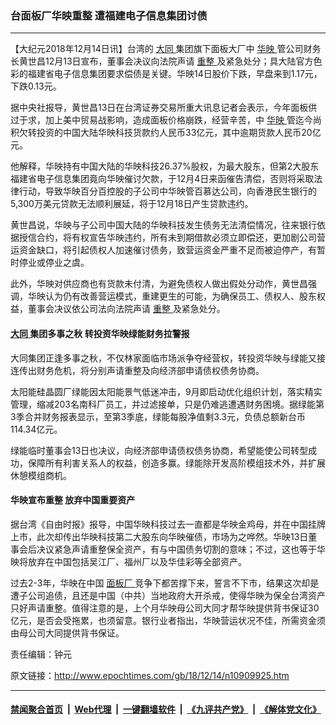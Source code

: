 ### 台面板厂华映重整 遭福建电子信息集团讨债
------------------------

<p>
 【大纪元2018年12月14日讯】台湾的
 <a href="http://www.epochtimes.com/gb/tag/%E5%A4%A7%E5%90%8C.html">
  大同
 </a>
 集团旗下面板大厂中
 <a href="http://www.epochtimes.com/gb/tag/%E5%8D%8E%E6%98%A0.html">
  华映
 </a>
 管公司财务长黄世昌12月13日宣布，董事会决议向法院声请
 <a href="http://www.epochtimes.com/gb/tag/%E9%87%8D%E6%95%B4.html">
  重整
 </a>
 及紧急处分；具大陆官方色彩的福建省电子信息集团要求偿债是关键。华映14日股价下跌，早盘来到1.17元，下跌0.13元。
</p>
<p>
 据中央社报导，黄世昌13日在台湾证券交易所重大讯息记者会表示，今年面板供过于求，加上美中贸易战影响，造成面板价格崩跌，经营辛苦，中
 <a href="http://www.epochtimes.com/gb/tag/%E5%8D%8E%E6%98%A0.html">
  华映
 </a>
 管迄今尚积欠转投资的中国大陆华映科技货款约人民币33亿元，其中逾期货款人民币20亿元。
</p>
<p>
 他解释，华映持有中国大陆的华映科技26.37%股权，为最大股东，但第2大股东福建省电子信息集团竟向华映催讨欠款，于12月4日来函催告清偿，否则将采取法律行动，导致华映百分百控股的子公司中华映管百慕达公司，向香港民生银行的5,300万美元贷款无法顺利展延，将于12月18日产生贷款违约。
</p>
<p>
 黄世昌说，华映与子公司中国大陆的华映科技发生债务无法清偿情况，往来银行依据授信合约，将有权宣告华映违约，所有未到期借款必须立即偿还，更加剧公司营运资金缺口，将引起债权人加速催讨债务，致营运资金严重不足而被迫停产，有暂时停业或停业之虞。
</p>
<p>
 此外，华映对供应商也有货款未付清，为避免债权人做出假处分动作，黄世昌强调，华映认为仍有改善营运模式，重建更生的可能，为确保员工、债权人、股东权益，董事会决议依公司法向法院声请
 <a href="http://www.epochtimes.com/gb/tag/%E9%87%8D%E6%95%B4.html">
  重整
 </a>
 及紧急处分。
</p>
<h4>
 <a href="http://www.epochtimes.com/gb/tag/%E5%A4%A7%E5%90%8C.html">
  大同
 </a>
 集团多事之秋 转投资华映绿能财务拉警报
</h4>
<p>
 大同集团正逢多事之秋，不仅林家面临市场派争夺经营权，转投资华映与绿能又接连传出财务危机，将分别声请重整及向经济部申请债权债务协商。
</p>
<p>
 太阳能硅晶圆厂绿能因太阳能景气低迷冲击，9月即启动优化组织计划，落实精实管理，缩减203名南科厂员工，并过滤接单，只是仍难逃遭遇财务困境。据绿能第3季合并财务报表显示，至第3季底，绿能每股净值剩3.3元，负债总额新台币114.34亿元。
</p>
<p>
 绿能临时董事会13日也决议，向经济部申请债权债务协商，希望能使公司转型成功，保障所有利害关系人的权益，创造多赢。绿能除开发高阶模组技术外，并扩展休憩模组商机。
</p>
<h4>
 华映宣布重整 放弃中国重要资产
</h4>
<p>
 据台湾《自由时报》报导，中国华映科技过去一直都是华映金鸡母，并在中国挂牌上市，此次却传出华映科技第二大股东向华映催债，市场为之哗然。华映13日董事会后决议紧急声请重整保全资产，有与中国债务切割的意味；不过，这也等于华映将放弃在中国包括吴江厂、福州厂以及华佳彩等全部资产。
</p>
<p>
 过去2-3年，华映在中国
 <a href="http://www.epochtimes.com/gb/tag/%E9%9D%A2%E6%9D%BF%E5%8E%82.html">
  面板厂
 </a>
 竞争下都苦撑下来，誓言不下市，结果这次却是遭子公司追债，且还是中国（中共）当地政府大开杀戒，使得华映为保全台湾资产只好声请重整。值得注意的是，上个月华映母公司大同才帮华映提供背书保证30亿元，是否会受拖累，也须留意。银行业者指出，华映营运状况不佳，所需资金须由母公司大同提供背书保证。
</p>
<p>
 责任编辑：钟元
</p>

原文链接：http://www.epochtimes.com/gb/18/12/14/n10909925.htm


------------------------
#### [禁闻聚合首页](https://github.com/gfw-breaker/banned-news/blob/master/README.md) &nbsp;|&nbsp; [Web代理](https://github.com/gfw-breaker/open-proxy/blob/master/README.md) &nbsp;|&nbsp; [一键翻墙软件](https://github.com/gfw-breaker/nogfw/blob/master/README.md) &nbsp;|&nbsp; [《九评共产党》](https://github.com/gfw-breaker/9ping.md/blob/master/README.md#九评之一评共产党是什么) &nbsp;|&nbsp; [《解体党文化》](https://github.com/gfw-breaker/jtdwh.md/blob/master/README.md#绪论)